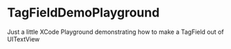# TagFieldDemoPlayground
Just a little XCode Playground demonstrating how to make a TagField out of UITextView
